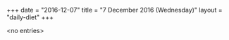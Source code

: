 +++
date = "2016-12-07"
title = "7 December 2016 (Wednesday)"
layout = "daily-diet"
+++


\<no entries\>
